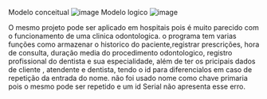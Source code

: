 Modelo conceitual
![image](https://github.com/user-attachments/assets/fea2577f-2eb6-4b1e-b4e1-0789472e802c)
Modelo logico
![image](https://github.com/user-attachments/assets/c58411c7-9784-43f5-ad17-f57b201794c2)

O mesmo projeto pode ser aplicado em hospitais pois é muito parecido com o funcionamento de uma clinica odontologica. 
o programa tem varias funções como armazenar o historico do paciente,registrar prescrições, hora de consulta, 
duração media do procedimento odontologico, registro profissional do dentista e sua especialidade, além de ter os 
pricipais dados de cliente , atendente e dentista, tendo o id para diferencialos em caso de repetição da entrada 
do nome. não foi usado nome como chave primaria pois o mesmo pode ser repetido e um id Serial não apresenta esse erro.

